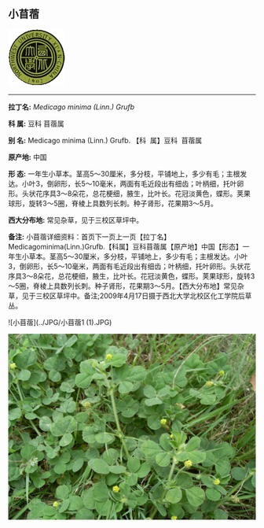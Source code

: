 ## 小苜蓿

![西北大学校园网络植物志](../JPG/nwu.gif)

---

**拉丁名:**  _Medicago minima (Linn.) Grufb_

**科 属:** 豆科 苜蓿属

**别 名:** Medicago minima (Linn.) Grufb.
【科  属】豆科  苜蓿属

**原产地:** 中国

**形  态:** 一年生小草本。茎高5～30厘米，多分枝，平铺地上，多少有毛；主根发达。小叶3，倒卵形，长5～10毫米，两面有毛近段出有细齿；叶柄细，托叶卵形。头状花序具3～8朵花，总花梗细，腋生，比叶长。花冠淡黄色，蝶形。荚果球形，旋转3～5圈，脊棱上具数列长刺。种子肾形，花果期3～5月。

**西大分布地:** 常见杂草，见于三校区草坪中。

**备注:** 小苜蓿详细资料：首页下一页上一页【拉丁名】Medicagominima(Linn.)Grufb.【科属】豆科苜蓿属【原产地】中国【形态】一年生小草本。茎高5～30厘米，多分枝，平铺地上，多少有毛；主根发达。小叶3，倒卵形，长5～10毫米，两面有毛近段出有细齿；叶柄细，托叶卵形。头状花序具3～8朵花，总花梗细，腋生，比叶长。花冠淡黄色，蝶形。荚果球形，旋转3～5圈，脊棱上具数列长刺。种子肾形，花果期3～5月。【西大分布地】常见杂草，见于三校区草坪中。备注;2009年4月17日摄于西北大学北校区化工学院后草丛。

![小苜蓿](../JPG/小苜蓿1 (1).JPG) 

![小苜蓿](../JPG/小苜蓿1.JPG) 

